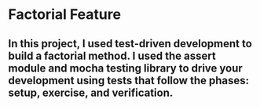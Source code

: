 # Factorial Feature

## In this project, I used test-driven development to build a factorial method. I used the assert module and mocha testing library to drive your development using tests that follow the phases: setup, exercise, and verification.
